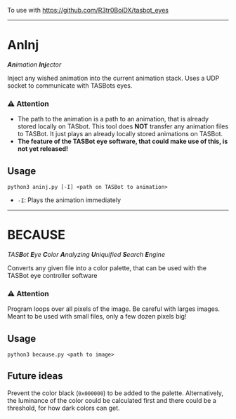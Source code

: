 To use with https://github.com/R3tr0BoiDX/tasbot_eyes

---

# AnInj
***An**imation **Inj**ector*

Inject any wished animation into the current animation stack. Uses a UDP socket to communicate with TASBots eyes.

### ⚠️ Attention
* The path to the animation is a path to an animation, that is already stored locally on TASbot. This tool does **NOT** transfer any animation files to TASBot. It just plays an already locally stored animations on TASBot.
* **The feature of the TASBot eye software, that could make use of this, is not yet released!**

## Usage
`python3 aninj.py [-I] <path on TASBot to animation>`
* `-I`: Plays the animation immediately

---

# BECAUSE
*TAS**B**ot **E**ye **C**olor **A**nalyzing **U**niquified **S**earch **E**ngine*

Converts any given file into a color palette, that can be used with the TASBot eye controller software

### ⚠️ Attention
Program loops over all pixels of the image. Be careful with larges images. Meant to be used with small files, only a few dozen pixels big!

## Usage
`python3 because.py <path to image>`

## Future ideas
Prevent the color black (`0x000000`) to be added to the palette. Alternatively, the luminance of the color could be calculated first and there could be a threshold, for how dark colors can get.
